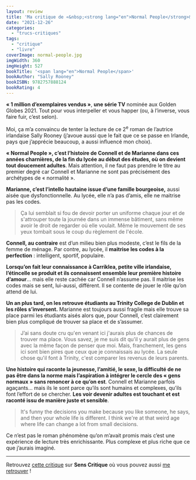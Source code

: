 ```yaml
---
layout: review
title: 'Ma critique de «&nbsp;<strong lang="en">Normal People</strong>&nbsp;» de <em>Sally Rooney</em>'
date: "2021-12-26"
categories: 
  - "trucs-critiques"
tags: 
  - "critique"
  - "livre"
coverImage: normal-people.jpg
imgWidth: 360
imgHeight: 527
bookTitle: '<span lang="en">Normal People</span>'
bookAuthor: "Sally Rooney"
bookISBN: 9782757888124  
bookRating: 4
---
```


**«&nbsp;1 million d’exemplaires vendus&nbsp;»**, **une série <abbr>TV</abbr>** nominée aux <span lang="en">Golden Globes 2021</span>. Tout pour vous interpeller et vous happer (ou, à l’inverse, vous faire fuir, c’est selon).

Moi, ça m’a convaincu de tenter la lecture de ce 2<sup>e</sup> roman de l’autrice irlandaise Sally Rooney (j’avoue aussi que le fait que ce se passe en Irlande, pays que j’apprécie beaucoup, a aussi influencé mon choix).

**«&nbsp;<span lang="en">Normal People</span>&nbsp;», c’est l’histoire de Connell et de Marianne dans ces années charnières, de la fin du lycée au début des études, où on devient tout doucement adultes**. Mais attention, il ne faut pas prendre le titre au premier degré car Connell et Marianne ne sont pas précisément des archétypes de «&nbsp;normalité&nbsp;».

**Marianne, c’est l’intello hautaine issue d’une famille bourgeoise,** aussi aisée que dysfonctionnelle. Au lycée, elle n’a pas d’amis, elle ne maitrise pas les codes.

<blockquote class="citation">
	Ça lui semblait si fou de devoir porter un uniforme chaque jour et de s'attrouper toute la journée dans un immense bâtiment, sans même avoir le droit de regarder où elle voulait. Même le mouvement de ses yeux tombait sous le coup du règlement de l'école.
</blockquote>

**Connell, au contraire** est d’un milieu bien plus modeste, c’est le fils de la femme de ménage. Par contre, au lycée, il **maitrise les codes à la perfection**&nbsp;: intelligent, sportif, populaire.

**Lorsqu’on fait leur connaissance à Carriklea, petite ville irlandaise, l’étincelle se produit et ils connaissent ensemble leur première histoire d’amour**… mais elle reste cachée car Connell n’assume pas. Il maitrise les codes mais se sent, lui-aussi, différent. Il se contente de jouer le rôle qu’on attend de lui.

**Un an plus tard, on les retrouve étudiants au Trinity College de Dublin et les rôles s’inversent.** Marianne est toujours aussi fragile mais elle trouve sa place parmi les étudiants aisés alors que, pour Connell, c’est clairement bien plus compliqué de trouver sa place et de s’assumer.

<blockquote class="citation">
	J’ai sans doute cru qu'en venant ici j'aurais plus de chances de trouver ma place. Vous savez, je me suis dit qu'il y aurait plus de gens avec la même façon de penser que moi. Mais, franchement, les gens ici sont bien pires que ceux que je connaissais au lycée. La seule chose qu'il font à Trinity, c'est comparer les revenus de leurs parents.
</blockquote>

**Une histoire qui raconte la jeunesse, l’amitié, le sexe, la difficulté de ne pas être dans la norme mais l’aspiration à intégrer le cercle des «&nbsp;gens normaux&nbsp;» sans renoncer à ce qu’on est**. Connell et Marianne parfois agaçants… mais ils le sont parce qu’ils sont humains et complexes, qu’ils font l’effort de se chercher. **Les voir devenir adultes est touchant et est raconté issu de manière juste et sensible**.

<blockquote class="citation">
	It's funny the decisions you make because you like someone, he says, and then your whole life is different. I think we're at that weird age where life can change a lot from small decisions.
</blockquote>

Ce n’est pas le roman phénomène qu’on m’avait promis mais c’est une expérience de lecture très enrichissante. Plus complexe et plus riche que ce que j’aurais imaginé.
 
* * *

Retrouvez [cette critique](https://www.senscritique.com/livre/Normal_People/critique/261257012) sur **Sens Critique** où vous pouvez aussi [me retrouver](http://www.senscritique.com/Arnaud_Malon) !
